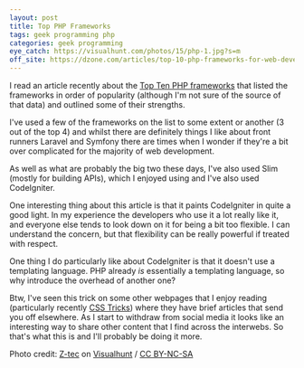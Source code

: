 ```yaml
---
layout: post
title: Top PHP Frameworks
tags: geek programming php 
categories: geek programming
eye_catch: https://visualhunt.com/photos/15/php-1.jpg?s=m
off_site: https://dzone.com/articles/top-10-php-frameworks-for-web-development
---
```


I read an article recently about the [Top Ten PHP frameworks](https://dzone.com/articles/top-10-php-frameworks-for-web-development) that listed the frameworks in order of popularity (although I'm not sure of the source of that data) and outlined some of their strengths.

I've used a few of the frameworks on the list to some extent or another (3 out of the top 4) and whilst there are definitely things I like about front runners Laravel and Symfony there are times when I wonder if they're a bit over complicated for the majority of web development.

<!--more-->

As well as what are probably the big two these days, I've also used Slim (mostly for building APIs), which I enjoyed using and I've also used CodeIgniter.

One interesting thing about this article is that it paints CodeIgniter in quite a good light. In my experience the developers who use it a lot really like it, and everyone else tends to look down on it for being a bit too flexible. I can understand the concern, but that flexibility can be really powerful if treated with respect.

One thing I do particularly like about CodeIgniter is that it doesn't use a templating language. PHP already _is_ essentially a templating language, so why introduce the overhead of another one?

Btw, I've seen this trick on some other webpages that I enjoy reading (particularly recently [CSS Tricks](css-tricks.com)) where they have brief articles that send you off elsewhere. As I start to withdraw from social media it looks like an interesting way to share other content that I find across the interwebs. So that's what this is and I'll probably be doing it more.

Photo credit: [Z-tec](https://visualhunt.co/a5/dffbd8) on [Visualhunt](https://visualhunt.com/re7/8f42c04f) / [CC BY-NC-SA](http://creativecommons.org/licenses/by-nc-sa/2.0/)
